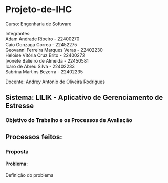# Projeto-de-IHC


Curso: Engenharia de Software<br/>

Integrantes:<br/>
Adam Andrade Ribeiro - 22400270<br/>
Caio Gonzaga Correa - 22452275<br/>
Geovanni Ferreira Marques Veras - 22402230<br/>
Heloíse Vitória Cruz Brito - 22400272<br/>
Ivonete Balieiro de Almeida - 22450581<br/>
Ícaro de Abreu Silva - 22402233<br/>
Sabrina Martins Bezerra - 22402235<br/>

Docente: Andrey Antonio de Oliveira Rodrigues<br/>

## Sistema: LILIK - Aplicativo de Gerenciamento de Estresse
### Objetivo do Trabalho e os Processos de Avaliação<br/>
## Processos feitos:
### Proposta
#### Problema:
Definição do problema


